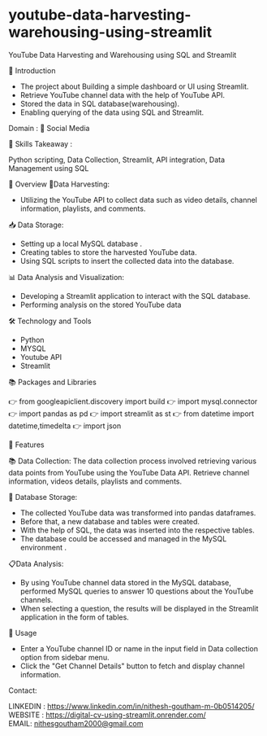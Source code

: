 # youtube-data-harvesting-warehousing-using-streamlit
YouTube Data Harvesting and Warehousing using SQL and Streamlit

📘 Introduction

- The project about Building a simple dashboard or UI using Streamlit.
- Retrieve YouTube channel data with the help of YouTube API.
- Stored the data in SQL database(warehousing).
- Enabling querying of the data using SQL and Streamlit.

Domain : 📱 Social Media

🎨 Skills Takeaway :

Python scripting, Data Collection, Streamlit, API integration, Data Management using SQL

📘 Overview
🌾Data Harvesting:
- Utilizing the YouTube API to collect data such as video details, channel information, playlists, and comments.

📥 Data Storage:
- Setting up a local MySQL database .
- Creating tables to store the harvested YouTube data.
- Using SQL scripts to insert the collected data into the database.

📊 Data Analysis and Visualization:
- Developing a Streamlit application to interact with the SQL database.
- Performing analysis on the stored YouTube data

🛠 Technology and Tools
- Python 
- MYSQL
- Youtube API
- Streamlit

📚 Packages and Libraries

👉 from googleapiclient.discovery import build
👉 import mysql.connector
👉 import pandas as pd
👉 import streamlit as st
👉 from datetime import datetime,timedelta
👉 import json


📘 Features

📚 Data Collection:
The data collection process involved retrieving various data points from YouTube using the YouTube Data API. Retrieve channel information, videos details, playlists and comments.

💾 Database Storage:
- The collected YouTube data was transformed into pandas dataframes. 
- Before that, a new database and tables were created.
- With the help of SQL, the data was inserted into the respective tables.
- The database could be accessed and managed in the MySQL environment .

📋Data Analysis:
 - By using YouTube channel data stored in the MySQL database, performed MySQL queries to answer 10 questions about the YouTube channels.
 - When selecting a question, the results will be displayed in the Streamlit application in the form of tables.


📘 Usage

- Enter a YouTube channel ID or name in the input field in Data collection option from sidebar menu.
- Click the "Get Channel Details" button to fetch and display channel information.


Contact:


LINKEDIN : https://www.linkedin.com/in/nithesh-goutham-m-0b0514205/        
WEBSITE : https://digital-cv-using-streamlit.onrender.com/               
EMAIL: nithesgoutham2000@gmail.com

